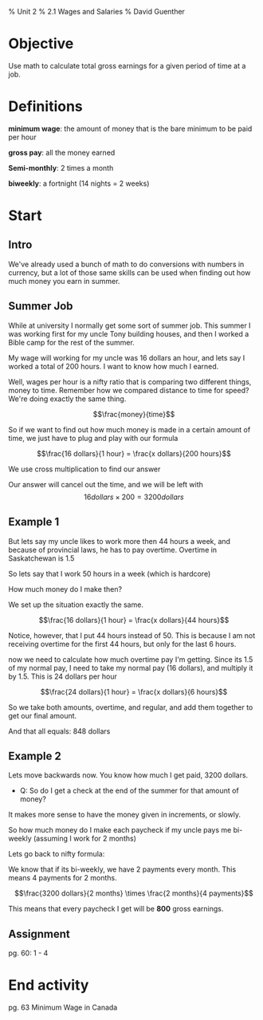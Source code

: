 % Unit 2
% 2.1 Wages and Salaries
% David Guenther

# Objective

Use math to calculate total gross earnings for a given period of time at a job.

# Definitions

**minimum wage**: the amount of money that is the bare minimum to be paid per hour

**gross pay**: all the money earned

**Semi-monthly**: 2 times a month

**biweekly**: a fortnight (14 nights = 2 weeks)


# Start

## Intro

We've already used a bunch of math to do conversions with numbers in currency, but a lot of those same skills can be used when finding out how much money you earn in summer.

## Summer Job

While at university I normally get some sort of summer job. This summer I was working first for my uncle Tony building houses, and then I worked a Bible camp for the rest of the summer.

My wage will working for my uncle was 16 dollars an hour, and lets say I worked a total of 200 hours. I want to know how much I earned.

Well, wages per hour is a nifty ratio that is comparing two different things, money to time. Remember how we compared distance to time for speed? We're doing exactly the same thing.

$$\frac{money}{time}$$

So if we want to find out how much money is made in a certain amount of time, we just have to plug and play with our formula

$$\frac{16 dollars}{1 hour} = \frac{x dollars}{200 hours}$$

We use cross multiplication to find our answer

Our answer will cancel out the time, and we will be left with $$16 dollars \times 200 = 3200 dollars$$


## Example 1

But lets say my uncle likes to work more then 44 hours a week, and because of provincial laws, he has to pay overtime. Overtime in Saskatchewan is 1.5

So lets say that I work 50 hours in a week (which is hardcore)

How much money do I make then?

We set up the situation exactly the same.

$$\frac{16 dollars}{1 hour} = \frac{x dollars}{44 hours}$$

Notice, however, that I put 44 hours instead of 50. This is because I am not receiving overtime for the first 44 hours, but only for the last 6 hours.

now we need to calculate how much overtime pay I'm getting. Since its 1.5 of my normal pay, I need to take my normal pay (16 dollars), and multiply it by 1.5. This is 24 dollars per hour

$$\frac{24 dollars}{1 hour} = \frac{x dollars}{6 hours}$$

So we take both amounts, overtime, and regular, and add them together to get our final amount.

And that all equals: 848 dollars


## Example 2

Lets move backwards now. You know how much I get paid, 3200 dollars.

* Q: So do I get a check at the end of the summer for that amount of money?

It makes more sense to have the money given in increments, or slowly.

So how much money do I make each paycheck if my uncle pays me bi-weekly (assuming I work for 2 months)

Lets go back to nifty formula:

We know that if its bi-weekly, we have 2 payments every month. This means 4 payments for 2 months.

$$\frac{3200 dollars}{2 months} \times \frac{2 months}{4 payments}$$

This means that every paycheck I get will be **800** gross earnings.


## Assignment

pg. 60: 1 - 4

# End activity

pg. 63 Minimum Wage in Canada
